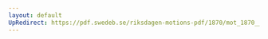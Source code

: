 ```yaml
---
layout: default
UpRedirect: https://pdf.swedeb.se/riksdagen-motions-pdf/1870/mot_1870__ak__00131/mot_1870__ak__00131_003.pdf
---
```

